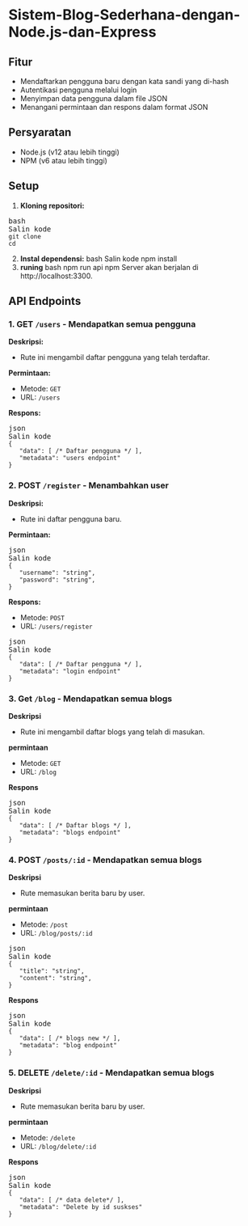 # Sistem-Blog-Sederhana-dengan-Node.js-dan-Express

## Fitur

* Mendaftarkan pengguna baru dengan kata sandi yang di-hash
* Autentikasi pengguna melalui login
* Menyimpan data pengguna dalam file JSON
* Menangani permintaan dan respons dalam format JSON

## Persyaratan

* Node.js (v12 atau lebih tinggi)
* NPM (v6 atau lebih tinggi)

## Setup

1. **Kloning repositori:**

<pre><div dir="auto"><div dir="auto">bash</div><div dir="auto"><div dir="auto"><div dir="auto"><span>Salin kode</span></div></div></div><div dir="ltr"><code>git clone 
cd</code></div></div></pre>

2. **Instal dependensi:**
   bash
   Salin kode
   npm install
3. **runing**
   bash
   npm run api
   npm
   Server akan berjalan di http://localhost:3300.

## API Endpoints

### 1. **GET `/users`** - Mendapatkan semua pengguna

**Deskripsi:**

* Rute ini mengambil daftar pengguna yang telah terdaftar.

**Permintaan:**

* Metode: `GET`
* URL: `/users`

**Respons:**

<pre><div dir="auto"><div dir="auto">json</div><div dir="auto"><div dir="auto"><div dir="auto"><span>Salin kode</span></div></div></div><div dir="ltr"><code>{
   "data": [ /* Daftar pengguna */ ],
   "metadata": "users endpoint"
}
</code></div></div></pre>

### 2. **POST `/register`** - Menambahkan user

**Deskripsi:**

* Rute ini daftar pengguna baru.

**Permintaan:**

<pre><div dir="auto"><div dir="auto">json</div><div dir="auto"><div dir="auto"><div dir="auto"><span>Salin kode</span></div></div></div><div dir="ltr"><code>{
   "username": "string",
   "password": "string",
}
</code></div></div></pre>

**Respons:**

* Metode: `POST`
* URL: `/users/register`

<pre><div dir="auto"><div dir="auto">json</div><div dir="auto"><div dir="auto"><div dir="auto"><span>Salin kode</span></div></div></div><div dir="ltr"><code>{
   "data": [ /* Daftar pengguna */ ],
   "metadata": "login endpoint"
}
</code></div></div></pre>

### 3. **Get `/blog`**  - Mendapatkan semua blogs

**Deskripsi**

* Rute ini mengambil daftar blogs yang telah di masukan.

**permintaan**

* Metode: `GET`
* URL: `/blog`

**Respons**

<pre><div dir="auto"><div dir="auto">json</div><div dir="auto"><div dir="auto"><div dir="auto"><span>Salin kode</span></div></div></div><div dir="ltr"><code>{
   "data": [ /* Daftar blogs */ ],
   "metadata": "blogs endpoint"
}
</code></div></div></pre>

### 4. **POST `/posts/:id`**  - Mendapatkan semua blogs

**Deskripsi**

* Rute memasukan berita baru by user.

**permintaan**

* Metode: `/post`
* URL: `/blog/posts/:id`

<pre><div dir="auto"><div dir="auto">json</div><div dir="auto"><div dir="auto"><div dir="auto"><span>Salin kode</span></div></div></div><div dir="ltr"><code>{
   "title": "string",
   "content": "string",
}
</code></div></div></pre>

**Respons**

<pre><div dir="auto"><div dir="auto">json</div><div dir="auto"><div dir="auto"><div dir="auto"><span>Salin kode</span></div></div></div><div dir="ltr"><code>{
   "data": [ /* blogs new */ ],
   "metadata": "blog endpoint"
}
</code></div></div></pre>

### 5. **DELETE `/delete/:id`**  - Mendapatkan semua blogs

**Deskripsi**

* Rute memasukan berita baru by user.

**permintaan**

* Metode: `/delete`
* URL: `/blog/delete/:id`

**Respons**

<pre><div dir="auto"><div dir="auto">json</div><div dir="auto"><div dir="auto"><div dir="auto"><span>Salin kode</span></div></div></div><div dir="ltr"><code>{
   "data": [ /* data delete*/ ],
   "metadata": "Delete by id suskses"
}
</code></div></div></pre>


